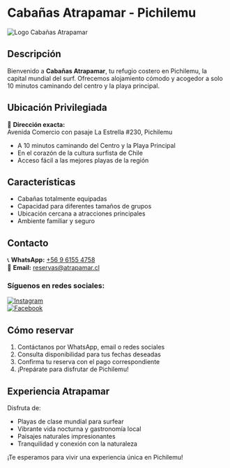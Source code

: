 # Cabañas Atrapamar - Pichilemu

![Logo Cabañas Atrapamar](cabanas-atrapamar-letras.png)

## Descripción

Bienvenido a **Cabañas Atrapamar**, tu refugio costero en Pichilemu, la capital mundial del surf. Ofrecemos alojamiento cómodo y acogedor a solo 10 minutos caminando del centro y la playa principal.

## Ubicación Privilegiada

📍 **Dirección exacta:**  
Avenida Comercio con pasaje La Estrella #230, Pichilemu

- A 10 minutos caminando del Centro y la Playa Principal
- En el corazón de la cultura surfista de Chile
- Acceso fácil a las mejores playas de la región

## Características

- Cabañas totalmente equipadas
- Capacidad para diferentes tamaños de grupos
- Ubicación cercana a atracciones principales
- Ambiente familiar y seguro

## Contacto

📞 **WhatsApp:** [+56 9 6155 4758](https://wa.me/56961554758)  
📧 **Email:** [reservas@atrapamar.cl](mailto:reservas@atrapamar.cl)

### Síguenos en redes sociales:

[![Instagram](https://img.shields.io/badge/Instagram-@atrapamar__pichilemu-E4405F?style=for-the-badge&logo=instagram)](https://www.instagram.com/atrapamar_pichilemu)  
[![Facebook](https://img.shields.io/badge/Facebook-Cabañas_Pichilemu-1877F2?style=for-the-badge&logo=facebook)](https://www.facebook.com/cabanaspichilemu.garridoabarca)

## Cómo reservar

1. Contáctanos por WhatsApp, email o redes sociales
2. Consulta disponibilidad para tus fechas deseadas
3. Confirma tu reserva con el pago correspondiente
4. ¡Prepárate para disfrutar de Pichilemu!

## Experiencia Atrapamar

Disfruta de:

- Playas de clase mundial para surfear
- Vibrante vida nocturna y gastronomía local
- Paisajes naturales impresionantes
- Tranquilidad y conexión con la naturaleza

¡Te esperamos para vivir una experiencia única en Pichilemu!
